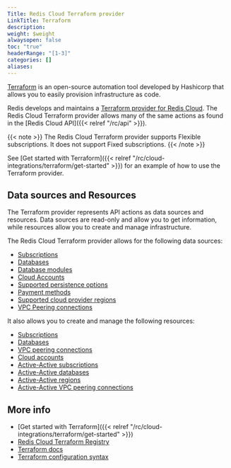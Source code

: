 ```yaml
---
Title: Redis Cloud Terraform provider
LinkTitle: Terraform
description: 
weight: $weight
alwaysopen: false
toc: "true"
headerRange: "[1-3]"
categories: []
aliases: 
---
```


[Terraform](https://developer.hashicorp.com/terraform) is an open-source automation tool developed by Hashicorp that allows you to easily provision infrastructure as code.

Redis develops and maintains a [Terraform provider for Redis Cloud](https://registry.terraform.io/providers/RedisLabs/rediscloud/latest). The Redis Cloud Terraform provider allows many of the same actions as found in the [Redis Cloud API]({{< relref  "/rc/api" >}}).

{{< note >}}
The Redis Cloud Terraform provider supports Flexible subscriptions. It does not support Fixed subscriptions.
{{< /note >}}

See [Get started with Terraform]({{< relref  "/rc/cloud-integrations/terraform/get-started" >}}) for an example of how to use the Terraform provider.

## Data sources and Resources

The Terraform provider represents API actions as data sources and resources. Data sources are read-only and allow you to get information, while resources allow you to create and manage infrastructure.

The Redis Cloud Terraform provider allows for the following data sources:

- [Subscriptions](https://registry.terraform.io/providers/RedisLabs/rediscloud/latest/docs/data-sources/rediscloud_subscription)
- [Databases](https://registry.terraform.io/providers/RedisLabs/rediscloud/latest/docs/data-sources/rediscloud_database)
- [Database modules](https://registry.terraform.io/providers/RedisLabs/rediscloud/latest/docs/data-sources/rediscloud_database_modules)
- [Cloud Accounts](https://registry.terraform.io/providers/RedisLabs/rediscloud/latest/docs/data-sources/rediscloud_cloud_account)
- [Supported persistence options](https://registry.terraform.io/providers/RedisLabs/rediscloud/latest/docs/data-sources/rediscloud_data_persistence)
- [Payment methods](https://registry.terraform.io/providers/RedisLabs/rediscloud/latest/docs/data-sources/rediscloud_payment_method)
- [Supported cloud provider regions](https://registry.terraform.io/providers/RedisLabs/rediscloud/latest/docs/data-sources/rediscloud_regions)
- [VPC Peering connections](https://registry.terraform.io/providers/RedisLabs/rediscloud/latest/docs/data-sources/rediscloud_subscription_peerings)

It also allows you to create and manage the following resources:

- [Subscriptions](https://registry.terraform.io/providers/RedisLabs/rediscloud/latest/docs/resources/rediscloud_subscription)
- [Databases](https://registry.terraform.io/providers/RedisLabs/rediscloud/latest/docs/resources/rediscloud_subscription_database)
- [VPC peering connections](https://registry.terraform.io/providers/RedisLabs/rediscloud/latest/docs/resources/rediscloud_subscription_peering)
- [Cloud accounts](https://registry.terraform.io/providers/RedisLabs/rediscloud/latest/docs/resources/rediscloud_cloud_account)
- [Active-Active subscriptions](https://registry.terraform.io/providers/RedisLabs/rediscloud/latest/docs/resources/rediscloud_active_active_subscription)
- [Active-Active databases](https://registry.terraform.io/providers/RedisLabs/rediscloud/latest/docs/resources/rediscloud_active_active_subscription_database)
- [Active-Active regions](https://registry.terraform.io/providers/RedisLabs/rediscloud/latest/docs/resources/rediscloud_active_active_subscription_regions)
- [Active-Active VPC peering connections](https://registry.terraform.io/providers/RedisLabs/rediscloud/latest/docs/resources/rediscloud_active_active_subscription_peering)


## More info

- [Get started with Terraform]({{< relref  "/rc/cloud-integrations/terraform/get-started" >}})
- [Redis Cloud Terraform Registry](https://registry.terraform.io/providers/RedisLabs/rediscloud/latest/docs)
- [Terraform docs](https://developer.hashicorp.com/terraform/docs)
- [Terraform configuration syntax](https://developer.hashicorp.com/terraform/language/syntax/configuration)